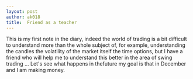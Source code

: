 ```yaml
---
layout: post
author: ak018
title: 	Friend as a teacher
---
```


This is my first note in the diary, indeed the world of trading is a bit difficult to understand more than the whole subject of, for example, understanding the candles the volatility of the market itself the time options, but I have a friend who will help me to understand this better in the area of swing trading ... Let's see what happens in thefuture my goal is that in December and I am making money.
